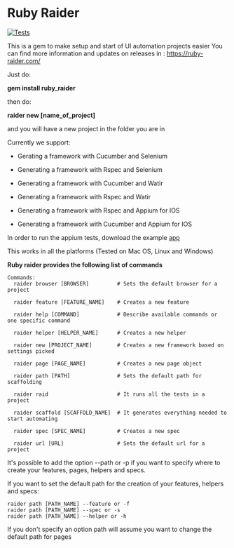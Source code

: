 # Ruby Raider

[![Tests](https://github.com/RubyRaider/ruby_raider/workflows/rspec.yml/badge.svg.svg?event=status)](https://github.com/RubyRaider/ruby_raider/actions/workflows/rspec.yml)

This is a gem to make setup and start of UI automation projects easier
You can find more information and updates on releases in : https://ruby-raider.com/

Just do:

**gem install ruby_raider**

then do:

**raider new [name_of_project]**

and you will have a new project in the folder you are in

Currently we support:

* Gerating a framework with Cucumber and Selenium

* Generating a framework with Rspec and Selenium

* Generating a framework with Cucumber and Watir

* Generating a framework with Rspec and Watir

* Generating a framework with Rspec and Appium for IOS

* Generating a framework with Cucumber and Appium for IOS

In order to run the appium tests, download the example [app](https://github.com/cloudgrey-io/the-app/releases/tag/v1.10.0)

This works in all the platforms (Tested on Mac OS, Linux and Windows)

**Ruby raider provides the following list of commands**
```
Commands:
  raider browser [BROWSER]         # Sets the default browser for a project
  
  raider feature [FEATURE_NAME]    # Creates a new feature
  
  raider help [COMMAND]            # Describe available commands or one specific command
  
  raider helper [HELPER_NAME]      # Creates a new helper
  
  raider new [PROJECT_NAME]        # Creates a new framework based on settings picked
  
  raider page [PAGE_NAME]          # Creates a new page object
  
  raider path [PATH]               # Sets the default path for scaffolding
  
  raider raid                      # It runs all the tests in a project
  
  raider scaffold [SCAFFOLD_NAME]  # It generates everything needed to start automating
  
  raider spec [SPEC_NAME]          # Creates a new spec
  
  raider url [URL]                 # Sets the default url for a project
```

It's possible to add the option --path or -p if you want to specify where to create your features, pages, helpers and
specs.

If you want to set the default path for the creation of your features, helpers and specs:

```
raider path [PATH_NAME] --feature or -f
raider path [PATH_NAME] --spec or -s
raider path [PATH_NAME] --helper or -h
```

If you don't specify an option path will assume you want to change the default path for pages
